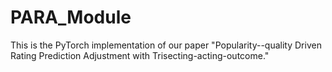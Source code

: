 # PARA_Module
This is the PyTorch implementation of our paper "Popularity--quality Driven Rating Prediction Adjustment with Trisecting-acting-outcome."
